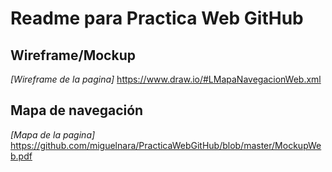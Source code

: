 # Readme para Practica Web GitHub
## Wireframe/Mockup
*[Wireframe de la pagina]*
https://www.draw.io/#LMapaNavegacionWeb.xml

## Mapa de navegación
*[Mapa de la pagina]*
https://github.com/miguelnara/PracticaWebGitHub/blob/master/MockupWeb.pdf
